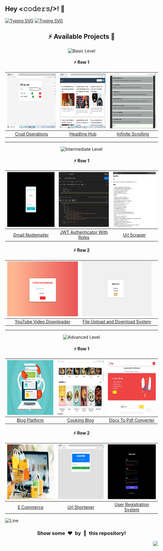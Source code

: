 <h2>Hey <𝚌𝚘𝚍𝚎𝚛𝚜/>! 👋</h2>

[![Typing SVG](https://readme-typing-svg.herokuapp.com?font=Fira+Code&size=60&pause=1000&center=true&vCenter=true&multiline=true&width=1000&height=100&lines=NODE+JS+PROJECTS)](https://git.io/typing-svg)
[![Typing SVG](https://readme-typing-svg.demolab.com?font=Comfortaa&size=65&pause=400&color=18b8d0&center=true&vCenter=true&width=2000&height=200&lines=BASIC+LEVEL+PROJECTS;INTERMEDIATE+LEVEL+PROJECTS;ADVANCED+LEVEL+PROJECTS)](https://git.io/typing-svg)


<div align="center">

## :zap: Available Projects 🎉
<!-- ###################################################################################################################### -->
<!-- ###################################################################################################################### -->

![Basic Level](https://img.shields.io/badge/Level-Basic-00FF00?style=for-the-badge&logo=codeigniter)

#### :zap: Row 1

| <img src="./Basic/Crud-Operations/screenshot.webp" width="300px" height="180px"> | <img src="./Basic/Headline-Hub/screenshot.webp" width="300px" height="180px"> | <img src="./Basic/Infinite-Scrolling/screenshot.webp" width="300px" height="180px"> |
|:--:|:--:|:--:|
| [Crud Operations](./Basic/Crud-Operations) | [Headline Hub](./Basic/Headline-Hub) | [Infinite Scrolling](./Basic/Infinite-Scrolling) |

---
<!-- ###################################################################################################################### -->
<!-- ###################################################################################################################### -->

![Intermediate Level](https://img.shields.io/badge/Level-Intermediate-FFD700?style=for-the-badge&logo=codeigniter)

#### :zap: Row 1

| <img src="./Intermediate/Gmail-Nodemailer/screenshot.webp" width="300px" height="180px"> | <img src="./Intermediate/JWT-Authenticator-With-Roles/screenshot.webp" width="300px" height="180px"> | <img src="./Intermediate/Url-Scraper/screenshot.webp" width="300px" height="180px"> |
|:--:|:--:|:--:|
| [Gmail Nodemailer](./Intermediate/Gmail-Nodemailer) | [JWT Authenticator With Roles](./Intermediate/JWT-Authenticator-With-Roles) | [Url Scraper](./Intermediate/Url-Scraper) |

#### :zap: Row 2

| <img src="./Intermediate/YouTube-Video-Downloader/screenshot.webp" width="300px" height="180px"> | <img src="./Intermediate/File-Upload-And-Download-System/screenshot.webp" width="300px" height="180px"> |  |
|:--:|:--:|:--:|
| [YouTube Video Downloader](./Intermediate/YouTube-Video-Downloader) | [File Upload and Download System](./Intermediate/File-Upload-And-Download-System) |  |

---
<!-- ###################################################################################################################### -->
<!-- ###################################################################################################################### -->

![Advanced Level](https://img.shields.io/badge/Level-Advanced-FF0000?style=for-the-badge&logo=codeigniter)

#### :zap: Row 1

| <img src="./Advanced/Blog-Platform/screenshot.webp" width="300px" height="180px"> | <img src="./Advanced/Cooking-Blog/screenshot.webp" width="300px" height="180px"> | <img src="./Advanced/Docx-To-Pdf-Converter/screenshot.webp" width="300px" height="180px"> |
|:--:|:--:|:--:|
| [Blog Platform](./Advanced/Blog-Platform) | [Cooking Blog](./Advanced/Cooking-Blog) | [Docx To Pdf Converter](./Advanced/Docx-To-Pdf-Converter) |

#### :zap: Row 2

| <img src="./Advanced/E-Commerce/screenshot.webp" width="300px" height="180px"> | <img src="./Advanced/Url-Shortener/screenshot.webp" width="300px" height="180px"> | <img src="./Advanced/User-Registration-System/screenshot.webp" width="300px" height="180px"> |
|:--:|:--:|:--:|
| [E Commerce](./Advanced/E-Commerce) | [Url Shortener](./Advanced/Url-Shortener) | [User Registration System](./Advanced/User-Registration-System) |


</div>


![Line](https://github.com/Avdhesh-Varshney/WebMasterLog/assets/114330097/4b78510f-a941-45f8-a9d5-80ed0705e847)

<div align="center">
	<h3>Show some &nbsp;❤️&nbsp; by &nbsp;🌟&nbsp; this repository!</h3>
</div>

<a href="#top"><img src="https://img.shields.io/badge/⬆-Back%20to%20Top-red?style=for-the-badge" align="right"/></a>
